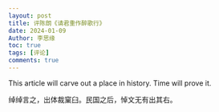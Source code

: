 ```yaml
---
layout: post
title: 评陈朗《请君重作醉歌行》
date: 2024-01-09
Author: 李思缘
toc: true
tags: [评论]
comments: true
--- 
```


This article will carve out a place in history. Time will prove it.

绰绰言之，出体裁窠臼。民国之后，悼文无有出其右。
